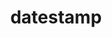 ---
layout: default
title: datestamp
parent: UI Customization
grand_parent: Chat configuration 
permalink: /docs/chat-configuration/ui-customization/date_and_time/
nav_order: 3
---